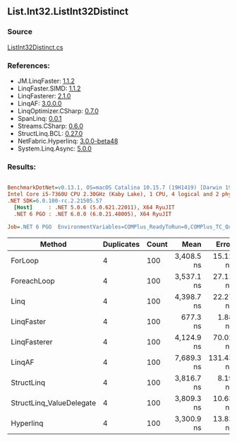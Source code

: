 ﻿## List.Int32.ListInt32Distinct

### Source
[ListInt32Distinct.cs](../LinqBenchmarks/List/Int32/ListInt32Distinct.cs)

### References:
- JM.LinqFaster: [1.1.2](https://www.nuget.org/packages/JM.LinqFaster/1.1.2)
- LinqFaster.SIMD: [1.1.2](https://www.nuget.org/packages/LinqFaster.SIMD/1.0.3)
- LinqFasterer: [2.1.0](https://www.nuget.org/packages/LinqFasterer/2.1.0)
- LinqAF: [3.0.0.0](https://www.nuget.org/packages/LinqAF/3.0.0.0)
- LinqOptimizer.CSharp: [0.7.0](https://www.nuget.org/packages/LinqOptimizer.CSharp/0.7.0)
- SpanLinq: [0.0.1](https://www.nuget.org/packages/SpanLinq/0.0.1)
- Streams.CSharp: [0.6.0](https://www.nuget.org/packages/Streams.CSharp/0.6.0)
- StructLinq.BCL: [0.27.0](https://www.nuget.org/packages/StructLinq/0.27.0)
- NetFabric.Hyperlinq: [3.0.0-beta48](https://www.nuget.org/packages/NetFabric.Hyperlinq/3.0.0-beta48)
- System.Linq.Async: [5.0.0](https://www.nuget.org/packages/System.Linq.Async/5.0.0)

### Results:
``` ini

BenchmarkDotNet=v0.13.1, OS=macOS Catalina 10.15.7 (19H1419) [Darwin 19.6.0]
Intel Core i5-7360U CPU 2.30GHz (Kaby Lake), 1 CPU, 4 logical and 2 physical cores
.NET SDK=6.0.100-rc.2.21505.57
  [Host]     : .NET 5.0.6 (5.0.621.22011), X64 RyuJIT
  .NET 6 PGO : .NET 6.0.0 (6.0.21.48005), X64 RyuJIT

Job=.NET 6 PGO  EnvironmentVariables=COMPlus_ReadyToRun=0,COMPlus_TC_QuickJitForLoops=1,COMPlus_TieredPGO=1  Runtime=.NET 6.0  

```
|                   Method | Duplicates | Count |       Mean |     Error |    StdDev |        Ratio | RatioSD |  Gen 0 | Allocated |
|------------------------- |----------- |------ |-----------:|----------:|----------:|-------------:|--------:|-------:|----------:|
|                  ForLoop |          4 |   100 | 3,408.5 ns |  15.12 ns |  13.40 ns |     baseline |         | 2.8687 |   6,000 B |
|              ForeachLoop |          4 |   100 | 3,537.1 ns |  27.11 ns |  22.64 ns | 1.04x slower |   0.01x | 2.8687 |   6,000 B |
|                     Linq |          4 |   100 | 4,398.7 ns |  22.27 ns |  19.74 ns | 1.29x slower |   0.01x | 2.8687 |   6,000 B |
|               LinqFaster |          4 |   100 |   677.3 ns |   1.88 ns |   1.76 ns | 5.03x faster |   0.02x |      - |         - |
|             LinqFasterer |          4 |   100 | 4,124.9 ns |  70.02 ns |  65.49 ns | 1.21x slower |   0.02x | 5.2032 |  10,896 B |
|                   LinqAF |          4 |   100 | 7,689.3 ns | 131.43 ns | 122.94 ns | 2.26x slower |   0.04x | 5.9204 |  12,400 B |
|               StructLinq |          4 |   100 | 3,816.7 ns |   8.19 ns |   6.39 ns | 1.12x slower |   0.01x | 0.0153 |      32 B |
| StructLinq_ValueDelegate |          4 |   100 | 3,809.3 ns |  10.63 ns |   9.42 ns | 1.12x slower |   0.01x |      - |         - |
|                Hyperlinq |          4 |   100 | 3,300.9 ns |  13.83 ns |  11.55 ns | 1.03x faster |   0.00x |      - |         - |
